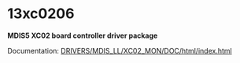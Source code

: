 # 13xc0206

**MDIS5 XC02 board controller driver package**

Documentation: [DRIVERS/MDIS_LL/XC02_MON/DOC/html/index.html](DRIVERS/MDIS_LL/XC02_MON/DOC/html/index.html)
